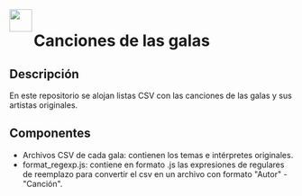 <!DOCTYPE html>
<html lang="en">

<head>
    <meta charset="UTF-8">
    <meta name="viewport" content="width=device-width, initial-scale=1.0">
    <meta http-equiv="X-UA-Compatible" content="ie=edge">
</head>

<body>
    <a href="url"><img src="./assets/ot20.ico" align="left" height="40"></a>
    <h1>Canciones de las galas</h1>
    <h2>Descripción</h2>
    <p>En este repositorio se alojan listas CSV con las canciones de las galas y sus artistas originales.</p>
    <h2>Componentes</h2>
    <ul>
        <li>Archivos CSV de cada gala: contienen los temas e intérpretes originales.</li>
        <li>format_regexp.js: contiene en formato .js las expresiones de regulares de reemplazo para convertir el csv en un archivo con formato "Autor" - "Canción".</li>
    </ul>
</body>

</html>